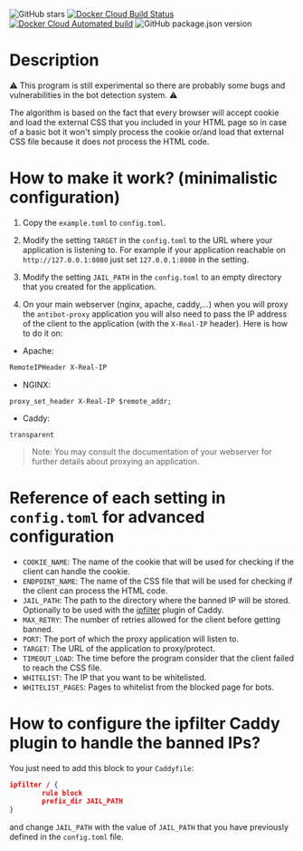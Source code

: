 ![GitHub stars](https://img.shields.io/github/stars/unixfox/antibot-proxy.svg?style=social) [![Docker Cloud Build Status](https://img.shields.io/docker/cloud/build/unixfox/antibot-proxy.svg)](https://hub.docker.com/r/unixfox/antibot-proxy) [![Docker Cloud Automated build](https://img.shields.io/docker/cloud/automated/unixfox/antibot-proxy.svg)](https://hub.docker.com/r/unixfox/antibot-proxy) ![GitHub package.json version](https://img.shields.io/github/package-json/v/unixfox/antibot-proxy.svg)

# Description

:warning: This program is still experimental so there are probably some bugs and vulnerabilities in the bot detection system. :warning:

The algorithm is based on the fact that every browser will accept cookie and load the external CSS that you included in your HTML page so in case of a basic bot it won't simply process the cookie or/and load that external CSS file because it does not process the HTML code.

# How to make it work? (minimalistic configuration)

1. Copy the `example.toml` to `config.toml`.

2. Modify the setting `TARGET` in the `config.toml` to the URL where your application is listening to. For example if your application reachable on `http://127.0.0.1:8080` just set `127.0.0.1:8080` in the setting.

3. Modify the setting `JAIL_PATH` in the `config.toml` to an empty directory that you created for the application.

3. On your main webserver (nginx, apache, caddy,...) when you will proxy the `antibot-proxy` application you will also need to pass the IP address of the client to the application (with the `X-Real-IP` header). Here is how to do it on:
- Apache:

```apache
RemoteIPHeader X-Real-IP
```

- NGINX:

```nginx
proxy_set_header X-Real-IP $remote_addr;
```

- Caddy:

```caddy
transparent
```
> Note: You may consult the documentation of your webserver for further details about proxying an application.

# Reference of each setting in `config.toml` for advanced configuration

- `COOKIE_NAME`: The name of the cookie that will be used for checking if the client can handle the cookie.
- `ENDPOINT_NAME`: The name of the CSS file that will be used for checking if the client can process the HTML code.
- `JAIL_PATH`: The path to the directory where the banned IP will be stored. Optionally to be used with the [ipfilter](https://caddyserver.com/docs/http.ipfilter) plugin of Caddy.
- `MAX_RETRY`: The number of retries allowed for the client before getting banned.
- `PORT`: The port of which the proxy application will listen to.
- `TARGET`: The URL of the application to proxy/protect.
- `TIMEOUT_LOAD`: The time before the program consider that the client failed to reach the CSS file.
- `WHITELIST`: The IP that you want to be whitelisted.
- `WHITELIST_PAGES`: Pages to whitelist from the blocked page for bots.


# How to configure the ipfilter Caddy plugin to handle the banned IPs?

You just need to add this block to your `Caddyfile`:
````JSON
ipfilter / {
		rule block
		prefix_dir JAIL_PATH
}
````
and change `JAIL_PATH` with the value of `JAIL_PATH` that you have previously defined in the `config.toml` file.
